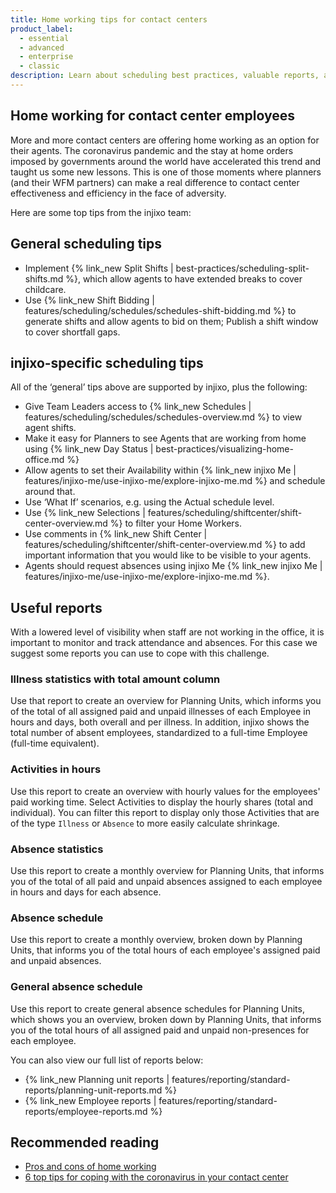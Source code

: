 ```yaml
---
title: Home working tips for contact centers
product_label:
  - essential
  - advanced
  - enterprise
  - classic
description: Learn about scheduling best practices, valuable reports, and other useful tips for scheduling work from home agents.
---
```


## Home working for contact center employees

More and more contact centers are offering home working as an option for their agents. The coronavirus pandemic and the stay at home orders imposed by governments around the world have accelerated this trend and taught us some new lessons. This is one of those moments where planners (and their WFM partners) can make a real difference to contact center effectiveness and efficiency in the face of adversity.

Here are some top tips from the injixo team:

## General scheduling tips

- Implement {% link_new Split Shifts | best-practices/scheduling-split-shifts.md %}, which allow agents to have extended breaks to cover childcare.
- Use {% link_new Shift Bidding | features/scheduling/schedules/schedules-shift-bidding.md %} to generate shifts and allow agents to bid on them; Publish a shift window to cover shortfall gaps.

## injixo-specific scheduling tips

All of the ‘general’ tips above are supported by injixo, plus the following:

- Give Team Leaders access to {% link_new Schedules | features/scheduling/schedules/schedules-overview.md %} to view agent shifts.
- Make it easy for Planners to see Agents that are working from home using {% link_new Day Status | best-practices/visualizing-home-office.md %}
- Allow agents to set their Availability within {% link_new injixo Me | features/injixo-me/use-injixo-me/explore-injixo-me.md %} and schedule around that.
- Use ‘What If’ scenarios, e.g. using the Actual schedule level.
- Use {% link_new Selections | features/scheduling/shiftcenter/shift-center-overview.md %} to filter your Home Workers.
- Use comments in {% link_new Shift Center | features/scheduling/shiftcenter/shift-center-overview.md %} to add important information that you would like to be visible to your agents.
- Agents should request absences using injixo Me {% link_new injixo Me | features/injixo-me/use-injixo-me/explore-injixo-me.md %}.

## Useful reports

With a lowered level of visibility when staff are not working in the office, it is important to monitor and track attendance and absences. For this case we suggest some reports you can use to cope with this challenge.

### Illness statistics with total amount column

Use that report to create an overview for Planning Units, which informs you of the total of all assigned paid and unpaid illnesses of each Employee in hours and days, both overall and per illness. In addition, injixo shows the total number of absent employees, standardized to a full-time Employee (full-time equivalent).

### Activities in hours

Use this report to create an overview with hourly values for the employees' paid working time. Select Activities to display the hourly shares (total and individual). You can filter this report to display only those Activities that are of the type `Illness` or `Absence` to more easily calculate shrinkage.

### Absence statistics

Use this report to create a monthly overview for Planning Units, that informs you of the total of all paid and unpaid absences assigned to each employee in hours and days for each absence.

### Absence schedule

Use this report to create a monthly overview, broken down by Planning Units, that informs you of the total hours of each employee's assigned paid and unpaid absences.

### General absence schedule

Use this report to create general absence schedules for Planning Units, which shows you an overview, broken down by Planning Units, that informs you of the total hours of all assigned paid and unpaid non-presences for each employee.

You can also view our full list of reports below:

- {% link_new Planning unit reports | features/reporting/standard-reports/planning-unit-reports.md %}
- {% link_new Employee reports | features/reporting/standard-reports/employee-reports.md %}

## Recommended reading

- [Pros and cons of home working](https://www.monster.com/career-advice/article/the-benefits-of-working-from-home)
- [6 top tips for coping with the coronavirus in your contact center](https://blog.injixo.com/wfm-strategy/wfm-and-coronavirus-6-lessons-learned?utm_content=124144596&utm_medium=social&utm_source=linkedin&hss_channel=lcp-3192081)
